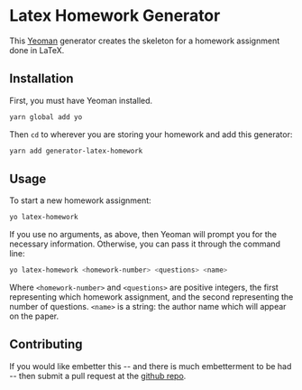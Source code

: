 # Latex Homework Generator

This [Yeoman](http://yeoman.io/) generator creates the skeleton for a
homework assignment done in LaTeX.

## Installation

First, you must have Yeoman installed.

```bash
yarn global add yo
```

Then `cd` to wherever you are storing your homework
and add this generator:

```bash
yarn add generator-latex-homework
```

## Usage

To start a new homework assignment:

```bash
yo latex-homework
```

If you use no arguments, as above, then Yeoman will prompt
you for the necessary information.  Otherwise, you can
pass it through the command line:

```bash
yo latex-homework <homework-number> <questions> <name>
```

Where `<homework-number>` and `<questions>` are positive integers,
the first representing which homework assignment, and the second
representing the number of questions.  `<name>` is a string:
the author name which will appear on the paper.

## Contributing

If you would like embetter this -- and there is much embetterment to be had -- then submit a pull request at the [github repo](https://github.com/terrencepreilly/generator-latex-homework).
